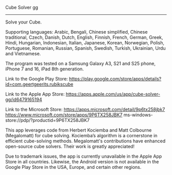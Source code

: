 Cube Solver gg
______________


Solve your Cube.

Supporting languages: Arabic, Bengali, Chinese simplified, Chinese traditional, Czech, Danish, Dutch, English, Finnish, French, German, Greek, Hindi, Hungarian, Indonesian, Italian, Japanese, Korean, Norwegian, Polish, Portuguese, Romanian, Russian, Spanish, Swedish, Turkish, Ukrainian, Urdu and Vietnamese.

The program was tested on a Samsung Galaxy A3, S21 and S25 phone, iPhone 7 and 16, iPad 8th generation.

Link to the Google Play Store:
https://play.google.com/store/apps/details?id=com.geertgeerits.rubikscube

Link to the Apple App Store:
https://apps.apple.com/us/app/cube-solver-gg/id6479165194

Link to the Microsoft Store:
https://apps.microsoft.com/detail/9p6tx258jbk7
https://www.microsoft.com/store/apps/9P6TX258JBK7
ms-windows-store://pdp/?productid=9P6TX258JBK7

This app leverages code from Herbert Kociemba and Matt Colbourne (Megalomatt) for cube solving.
Kociemba’s algorithm is a cornerstone in efficient cube-solving methods.
Megalomatt's contributions have enhanced open-source cube solvers.
Their work is greatly appreciated!

Due to trademark issues, the app is currently unavailable in the Apple App Store in all countries.
Likewise, the Android version is not available in the Google Play Store in the USA, Europe, and certain other regions.
